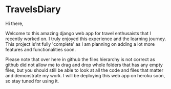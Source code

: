 # TravelsDiary

Hi there, 

Welcome to this amazing django web app for travel enthusaists that I recently worked on. I truly enjoyed this experience and the learning journey. 
This project is'nt fully 'complete' as I am planning on adding a lot more features and functionalities soon. 

Please note that over here in github the files hierarchy is not correct as github did not allow me to drag and drop whole folders that has any empty files, but 
you should still be able to look at all the code and files that matter and demonstrate my work. I will be deploying this web app on heroku soon, so stay tuned for using it.
